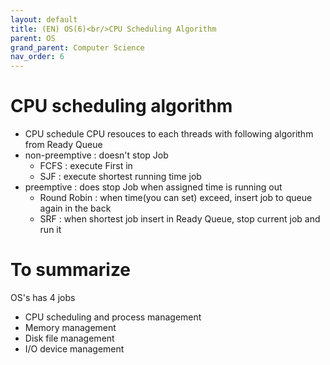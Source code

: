 ```yaml
---
layout: default
title: (EN) OS(6)<br/>CPU Scheduling Algorithm
parent: OS
grand_parent: Computer Science
nav_order: 6
---
```

# CPU scheduling algorithm
* CPU schedule CPU resouces to each threads with following algorithm from Ready Queue
* non-preemptive : doesn't stop Job
  * FCFS : execute First in
  * SJF : execute shortest running time job
* preemptive : does stop Job when assigned time is running out
  * Round Robin : when time(you can set) exceed, insert job to queue again in the back
  * SRF : when shortest job insert in Ready Queue, stop current job and run it


# To summarize
OS's has 4 jobs    
* CPU scheduling and process management
* Memory management
* Disk file management
* I/O device management